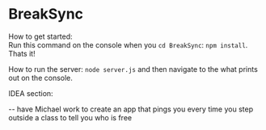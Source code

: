 BreakSync
=========


How to get started:  
Run this command on the console when you `cd BreakSync`:
`npm install`. Thats it!  

How to run the server: `node server.js` and then navigate to the what prints out on the console.


IDEA section:

-- have Michael work to create an app that pings you every time you step outside a class to tell you who is free